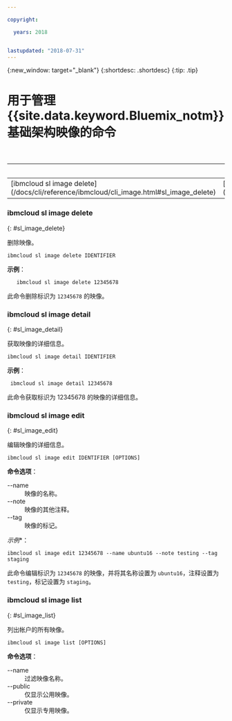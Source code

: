 ```yaml
---

copyright:

  years: 2018


lastupdated: "2018-07-31"
---
```


{:new_window: target="_blank"}
{:shortdesc: .shortdesc}
{:tip: .tip}

# 用于管理 {{site.data.keyword.Bluemix_notm}} 基础架构映像的命令

<table summary="按字母顺序排序的常规 {{site.data.keyword.Bluemix_notm}} 基础架构命令（命令带有可获取命令更多信息的链接）">
<caption>表 1. {{site.data.keyword.Bluemix_notm}} 基础架构映像命令</caption>
 <thead>
 <th colspan="6">{{site.data.keyword.Bluemix_notm}} 基础架构映像命令</th>
 </thead>
 <tbody>
 <tr>
 <td>[ibmcloud sl image delete](/docs/cli/reference/ibmcloud/cli_image.html#sl_image_delete)</td>
 <td>[ibmcloud sl image detail](/docs/cli/reference/ibmcloud/cli_image.html#sl_image_detail)</td>
 <td>[ibmcloud sl image edit](/docs/cli/reference/ibmcloud/cli_image.html#sl_image_edit)</td>
 <td>[ibmcloud sl image list](/docs/cli/reference/ibmcloud/cli_image.html#sl_image_list)</td>
 </tr>
   </tbody>
 </table>

 ### ibmcloud sl image delete
{: #sl_image_delete}

删除映像。
```
ibmcloud sl image delete IDENTIFIER
```
**示例**：
```
   ibmcloud sl image delete 12345678
```
此命令删除标识为 `12345678` 的映像。



### ibmcloud sl image detail
{: #sl_image_detail}

获取映像的详细信息。
```
ibmcloud sl image detail IDENTIFIER
```
**示例**：
```
 ibmcloud sl image detail 12345678
```
此命令获取标识为 12345678 的映像的详细信息。



### ibmcloud sl image edit
{: #sl_image_edit}

编辑映像的详细信息。
```
ibmcloud sl image edit IDENTIFIER [OPTIONS]
```

<strong>命令选项</strong>：
<dl>
<dt>--name</dt>
<dd>映像的名称。</dd>
<dt>--note</dt>
<dd>映像的其他注释。</dd>
<dt>--tag</dt>
<dd>映像的标记。</dd>
</dl>

*示例**：
```  
ibmcloud sl image edit 12345678 --name ubuntu16 --note testing --tag staging
```
此命令编辑标识为 `12345678` 的映像，并将其名称设置为 `ubuntu16`，注释设置为 `testing`，标记设置为 `staging`。




### ibmcloud sl image list
{: #sl_image_list}

列出帐户的所有映像。
```
ibmcloud sl image list [OPTIONS]
```

<strong>命令选项</strong>：
<dl>
<dt>--name</dt>
<dd>过滤映像名称。</dd>
<dt>--public</dt>
<dd>仅显示公用映像。</dd>
<dt>--private</dt>
<dd>仅显示专用映像。</dd>
</dl>
